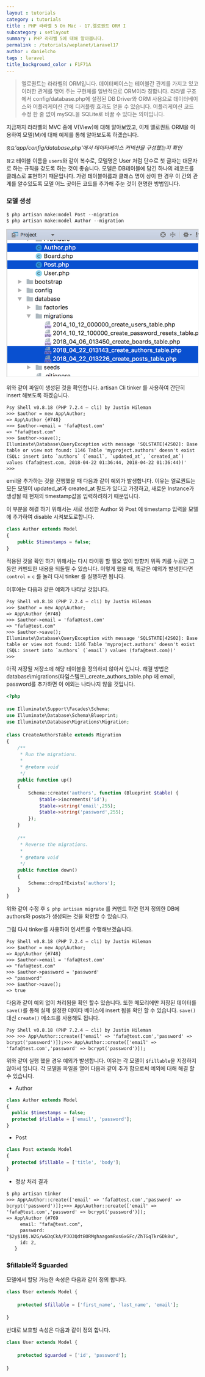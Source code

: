 ```yaml
---
layout : tutorials
category : tutorials
title : PHP 라라벨 5 On Mac - 17.엘로퀀트 ORM I
subcategory : setlayout
summary : PHP 라라벨 5에 대해 알아봅니다.
permalink : /tutorials/weplanet/Laravel17
author : danielcho
tags : laravel
title_background_color : F1F71A
---
```






> 엘로퀀트는 라라벨의 ORM입니다.
데이터베이스는 테이블간 관계를 가지고 있고 이러한 관계를 맺어 주는 구현체를 일반적으로 ORM이라 칭합니다.
라라벨 구조에서 config/database.php에 설정된 DB Driver와 ORM 사용으로 데이터베이스와
어플리케이션 간에 디커플링 효과도 얻을 수 있습니다. 어플리케이션 코드 수정 한 줄 없이 mySQL을 SQLite로 바꿀 수 있다는 의미입니다.

지금까지 라라벨의 MVC 중에 V(View)에 대해 알아보았고, 이제 엘로퀀트 ORM을 이용하여 모델(M)에 대해 예제를 통해 알아보도록 하겠습니다.

`중요`*'app/config/database.php'에서 데이터베이스 커넥션을 구성했는지 확인*

`참고` 테이블 이름을 `users`와 같이 복수로, 모델명은 User 처럼 단수로 첫 글자는 대문자로 하는 규칙을 갖도록 하는 것이 좋습니다.
모델은 DB테이블에 담긴 하나의 레코드를 클래스로 표현하기 때문입니다. 가령 테이블이름과 클래스 명이 상이 한 경우 이 간의 관계를 알수있도록
모델 어느 곳이든 코드를 추가해 주눈 것이 현명한 방법입니다.

### 모델 생성

```
$ php artisan make:model Post --migration
$ php artisan make:model Author --migration
```

![Alt text](../imgs/eloquente-img-001.png)

위와 같이 파일이 생성된 것을 확인합니다.
artisan Cli tinker 를 사용하여 간단히 insert 해보도록 하겠습니다.

```
Psy Shell v0.8.18 (PHP 7.2.4 — cli) by Justin Hileman
>>> $author = new App\Author;
=> App\Author {#748}
>>> $author->email = 'fafa@test.com'
=> "fafa@test.com"
>>> $author->save();
Illuminate\Database\QueryException with message 'SQLSTATE[42S02]: Base table or view not found: 1146 Table 'myproject.authors' doesn't exist (SQL: insert into `authors` (`email`, `updated_at`, `created_at`) values (fafa@test.com, 2018-04-22 01:36:44, 2018-04-22 01:36:44))'
>>>
```

emil을 추가하는 것을 진행했을 때 다음과 같이 예외가 발생합니다. 이유는 엘로퀀트는 모든 모델이 updated_at과 created_at 필드가 있다고 가정하고, 새로운 Instance가 생성될 때 현재의 timestamp값을 입력하려하기 때문입니다.

이 부분을 해결 하기 위해서는 새로 생성한 Author 와 Post 에 timestamp 입력을 모델에 추가하여 disable 시켜보도로합니다.

```php
class Author extends Model
{
    public $timestamps = false;
}
```

적용된 것을 확인 하기 위해서는 다시 타이핑 할 필요 없이 방향키 위쪽 키를 누르면 그동안 커멘드한 내용을 되돌릴 수 있습니다.
이렇게 했을 때, 똑같은 예외가 발생한다면 `control` +  `c` 를 눌러 다시 tinker 를 실행하면 됩니다.

이후에는 다음과 같은 예외가 나타날 것입니다.

```
Psy Shell v0.8.18 (PHP 7.2.4 — cli) by Justin Hileman
>>> $author = new App\Author;
=> App\Author {#748}
>>> $author->email = 'fafa@test.com'
=> "fafa@test.com"
>>> $author->save();
Illuminate\Database\QueryException with message 'SQLSTATE[42S02]: Base table or view not found: 1146 Table 'myproject.authors' doesn't exist (SQL: insert into `authors` (`email`) values (fafa@test.com))'
>>>
```

아직 저장될 저장소에 해당 테이블을 정의하지 않아서 입니다.
해결 방법은 database\migrations\(타임스템프)_create_authors_table.php 에 email, password를 추가하면 이 예외는 나타나지 않을 것입니다.

```php
<?php

use Illuminate\Support\Facades\Schema;
use Illuminate\Database\Schema\Blueprint;
use Illuminate\Database\Migrations\Migration;

class CreateAuthorsTable extends Migration
{
    /**
     * Run the migrations.
     *
     * @return void
     */
    public function up()
    {
        Schema::create('authors', function (Blueprint $table) {
            $table->increments('id');
            $table->string('email',255);
            $table->string('password',255);
        });
    }

    /**
     * Reverse the migrations.
     *
     * @return void
     */
    public function down()
    {
        Schema::dropIfExists('authors');
    }
}
```

위와 같이 수정 후 `$ php artisan migrate` 를 커멘드 하면 먼저 정의한 DB에 authors와 posts가 생성되는 것을 확인할 수 있습니다.

그럼 다시 tinker를 사용하여 인서트를 수행해보겠습니다.

```
Psy Shell v0.8.18 (PHP 7.2.4 — cli) by Justin Hileman
>>> $author = new App\Author;
=> App\Author {#748}
>>> $author->email = 'fafa@test.com'
=> "fafa@test.com"
>>> $author->password = 'password'
=> "password"
>>> $author->save();
=> true
```

다음과 같이 예외 없이 처리됨을 확인 할수 있습니다. 또한 메모리에만 저장된 데이터를 `save()`를 통해 실제 설정한 데이타 베이스에 insert 됨을 확인 할 수 있습니다.
`save()` 대신 `create()` 메소드를 사용해도 됩니다.

```
Psy Shell v0.8.18 (PHP 7.2.4 — cli) by Justin Hileman
>>> >>> App\Author::create(['email' => 'fafa@test.com','password' => bcrypt('password')]);>>> App\Author::create(['email' => 'fafa@test.com','password' => bcrypt('password')]);
```

위와 같이 실행 했을 경우 예외가 발생합니다. 이유는 각 모델이 `$fillable`을 지정하지 않아서 입니다.
각 모델을 파일을 열어 다음과 같이 추가 함으로써 예외에 대해 해결 할 수 있습니다.

* Author

```php
class Author extends Model
{
  public $timestamps = false;
  protected $fillable = ['email', 'password'];
}
```

* Post

```php
class Post extends Model
{
  protected $fillable = ['title', 'body'];
}
```

* 정상 처리 결과

```
$ php artisan tinker
>>> App\Author::create(['email' => 'fafa@test.com','password' => bcrypt('password')]);>>> App\Author::create(['email' => 'fafa@test.com','password' => bcrypt('password')]);
=> App\Author {#769
     email: "fafa@test.com",
     password: "$2y$10$.W2G/wGDqCkA/PJO3QdtBORMghaagomRxs6xGFc/ZhTGqTkrGDk8u",
     id: 2,
   }
```

### $fillable와 $guarded
모델에서 할당 가능한 속성은 다음과 같이 정의 합니다.

```php
class User extends Model {

    protected $fillable = ['first_name', 'last_name', 'email'];

}
```

반대로 보호할 속성은 다음과 같이 정의 합니다.

```php
class User extends Model {

    protected $guarded = ['id', 'password'];

}
```

